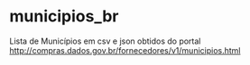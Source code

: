 # municipios_br
Lista de Municípios em csv e json obtidos do portal http://compras.dados.gov.br/fornecedores/v1/municipios.html
